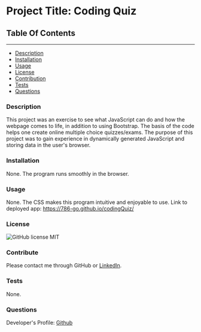 
# Project Title: Coding Quiz

## Table Of Contents
----------------------
* [Description](#description)
* [Installation](#installation)
* [Usage](#usage)
* [License](#license)
* [Contribution](#contribution)
* [Tests](#test)
* [Questions](#questions)



### Description
This project was an exercise to see what JavaScript can do and how the webpage comes to life, in addition to using Bootstrap. The basis of the code helps one create online multiple choice quizzes/exams. The purpose of this project was to gain experience in dynamically generated JavaScript and storing data in the user's browser. 

### Installation
None. The program runs smoothly in the browser. 

### Usage
None. The CSS makes this program intuitive and enjoyable to use. 
Link to deployed app: https://786-go.github.io/codingQuiz/

### License
![GitHub license](https://img.shields.io/badge/license-MIT-green.svg)
MIT

### Contribute
Please contact me through GitHub or [LinkedIn](https://www.linkedin.com/in/noorullah-wardak-b35b1a23a?trk=public_profile_samename-profile). 

### Tests
None. 

### Questions
Developer's Profile:
[Github](https://github.com/786-go)

